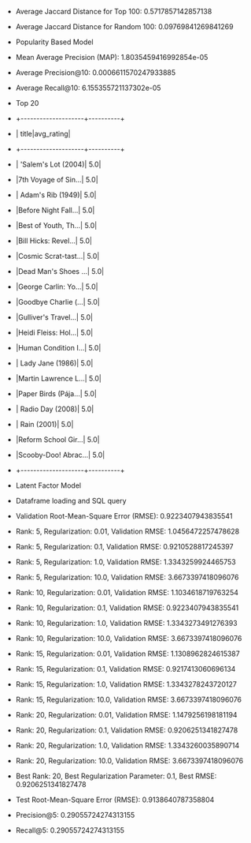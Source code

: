 - Average Jaccard Distance for Top 100: 0.5717857142857138
- Average Jaccard Distance for Random 100: 0.09769841269841269

- Popularity Based Model
- Mean Average Precision (MAP): 1.8035459416992854e-05
- Average Precision@10: 0.0006611570247933885
- Average Recall@10: 6.155355721137302e-05
- Top 20
- +--------------------+----------+
- |               title|avg_rating|
- +--------------------+----------+
- | 'Salem's Lot (2004)|       5.0|
- |7th Voyage of Sin...|       5.0|
- |   Adam's Rib (1949)|       5.0|
- |Before Night Fall...|       5.0|
- |Best of Youth, Th...|       5.0|
- |Bill Hicks: Revel...|       5.0|
- |Cosmic Scrat-tast...|       5.0|
- |Dead Man's Shoes ...|       5.0|
- |George Carlin: Yo...|       5.0|
- |Goodbye Charlie (...|       5.0|
- |Gulliver's Travel...|       5.0|
- |Heidi Fleiss: Hol...|       5.0|
- |Human Condition I...|       5.0|
- |    Lady Jane (1986)|       5.0|
- |Martin Lawrence L...|       5.0|
- |Paper Birds (Pája...|       5.0|
- |    Radio Day (2008)|       5.0|
- |         Rain (2001)|       5.0|
- |Reform School Gir...|       5.0|
- |Scooby-Doo! Abrac...|       5.0|
- +--------------------+----------+

- Latent Factor Model
- Dataframe loading and SQL query
- Validation Root-Mean-Square Error (RMSE): 0.9223407943835541
- Rank: 5, Regularization: 0.01, Validation RMSE: 1.0456472257478628
- Rank: 5, Regularization: 0.1, Validation RMSE: 0.9210528817245397
- Rank: 5, Regularization: 1.0, Validation RMSE: 1.3343259924465753
- Rank: 5, Regularization: 10.0, Validation RMSE: 3.6673397418096076
- Rank: 10, Regularization: 0.01, Validation RMSE: 1.1034618719763254
- Rank: 10, Regularization: 0.1, Validation RMSE: 0.9223407943835541
- Rank: 10, Regularization: 1.0, Validation RMSE: 1.3343273491276393
- Rank: 10, Regularization: 10.0, Validation RMSE: 3.6673397418096076
- Rank: 15, Regularization: 0.01, Validation RMSE: 1.1308962824615387
- Rank: 15, Regularization: 0.1, Validation RMSE: 0.9217413060696134
- Rank: 15, Regularization: 1.0, Validation RMSE: 1.3343278243720127
- Rank: 15, Regularization: 10.0, Validation RMSE: 3.6673397418096076
- Rank: 20, Regularization: 0.01, Validation RMSE: 1.1479256198181194
- Rank: 20, Regularization: 0.1, Validation RMSE: 0.9206251341827478
- Rank: 20, Regularization: 1.0, Validation RMSE: 1.3343260035890714
- Rank: 20, Regularization: 10.0, Validation RMSE: 3.6673397418096076
- Best Rank: 20, Best Regularization Parameter: 0.1, Best RMSE: 0.9206251341827478
- Test Root-Mean-Square Error (RMSE): 0.9138640787358804
- Precision@5: 0.29055724274313155
- Recall@5: 0.29055724274313155
